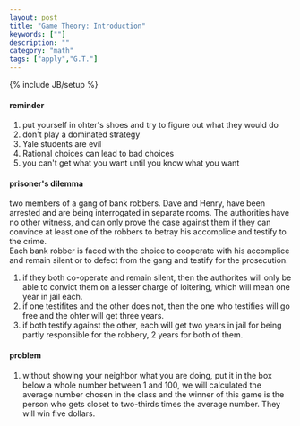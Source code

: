 ```yaml
---
layout: post
title: "Game Theory: Introduction"
keywords: [""]
description: ""
category: "math"
tags: ["apply","G.T."]
---
```

{% include JB/setup %}

#### reminder
1. put yourself in ohter's shoes and try to figure out what they would do
2. don't play a dominated strategy
3. Yale students are evil
4. Rational choices can lead to bad choices
5. you can't get what you want until you know what you want



#### prisoner's dilemma
two members of a gang of bank robbers. Dave and Henry, have been arrested and are being interrogated in separate rooms.
The authorities have no other witness, and can only prove the case against them if they can convince at least one of the
robbers to betray his accomplice and testify to the crime. <br />
Each bank robber is faced with the choice to cooperate with his accomplice and remain silent or to defect from the gang and
testify for the prosecution. <br />
1. if they both co-operate and remain silent, then the authorites will only be able to convict them on a lesser charge of loitering,
which will mean one year in jail each.
2. if one testifites and the other does not, then the one who testifies will go free and the ohter will get three years.
3. if both testify against the other, each will get two years in jail for being partly responsible for the robbery, 2 years for both of them.

#### problem
1. without showing your neighbor what you are doing, put it in the box below a whole number between 1 and 100, we will calculated the average number
chosen in the class and the winner of this game is the person who gets closet to two-thirds times the average number. They will win five dollars.



